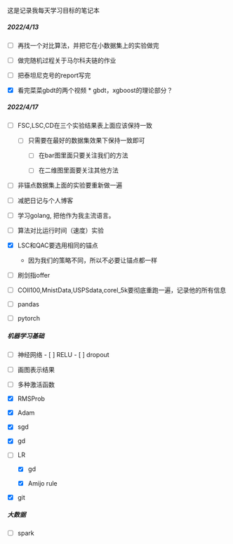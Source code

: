 这是记录我每天学习目标的笔记本

##### 2022/4/13

- [ ] 再找一个对比算法，并把它在小数据集上的实验做完
- [ ] 做完随机过程关于马尔科夫链的作业
- [ ] 把泰坦尼克号的report写完
- [x] 看完菜菜gbdt的两个视频
      * gbdt，xgboost的理论部分？


##### 2022/4/17

-[ ] FSC,LSC,CD在三个实验结果表上面应该保持一致
     -[ ] 只需要在最好的数据集效果下保持一致即可
          -[ ] 在bar图里面只要关注我们的方法
          -[ ] 在二维图里面要关注其他方法


-[ ] 非锚点数据集上面的实验要重新做一遍


-[ ] 减肥日记与个人博客


-[ ] 学习golang, 把他作为我主流语言。
-[ ] 算法对比运行时间（速度）实验


-[x] LSC和QAC要选用相同的锚点
     * 因为我们的策略不同，所以不必要让锚点都一样


-[ ] 刷剑指offer


-[ ] COll100,MnistData,USPSdata,corel_5k要彻底重跑一遍，记录他的所有信息


-[ ] pandas


-[ ] pytorch


##### 机器学习基础

- [ ] 神经网络
      - [ ] RELU
      - [ ] dropout
- [ ] 画图表示结果


-[ ] 多种激活函数


-[x] RMSProb


-[x] Adam


-[x] sgd
-[x] gd

-[ ] LR

     -[x] gd
     -[x] Amijo rule


-[x] git

##### 大数据

-[ ] spark

​
